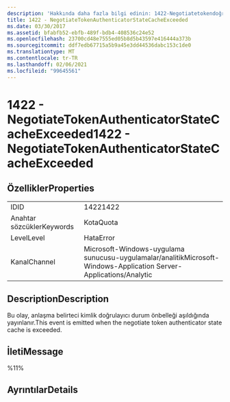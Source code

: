 ```yaml
---
description: 'Hakkında daha fazla bilgi edinin: 1422-Negotiatetokendoğrulayıcısı Torstatecachegeçildi'
title: 1422 - NegotiateTokenAuthenticatorStateCacheExceeded
ms.date: 03/30/2017
ms.assetid: bfabfb52-ebfb-489f-bdb4-408536c24e52
ms.openlocfilehash: 23700cd48e7555ed05b8d5b43597e416444a373b
ms.sourcegitcommit: ddf7edb67715a5b9a45e3dd44536dabc153c1de0
ms.translationtype: MT
ms.contentlocale: tr-TR
ms.lasthandoff: 02/06/2021
ms.locfileid: "99645561"
---
```

# <a name="1422---negotiatetokenauthenticatorstatecacheexceeded"></a><span data-ttu-id="443d6-103">1422 - NegotiateTokenAuthenticatorStateCacheExceeded</span><span class="sxs-lookup"><span data-stu-id="443d6-103">1422 - NegotiateTokenAuthenticatorStateCacheExceeded</span></span>

## <a name="properties"></a><span data-ttu-id="443d6-104">Özellikler</span><span class="sxs-lookup"><span data-stu-id="443d6-104">Properties</span></span>  
  
|||  
|-|-|  
|<span data-ttu-id="443d6-105">ID</span><span class="sxs-lookup"><span data-stu-id="443d6-105">ID</span></span>|<span data-ttu-id="443d6-106">1422</span><span class="sxs-lookup"><span data-stu-id="443d6-106">1422</span></span>|  
|<span data-ttu-id="443d6-107">Anahtar sözcükler</span><span class="sxs-lookup"><span data-stu-id="443d6-107">Keywords</span></span>|<span data-ttu-id="443d6-108">Kota</span><span class="sxs-lookup"><span data-stu-id="443d6-108">Quota</span></span>|  
|<span data-ttu-id="443d6-109">Level</span><span class="sxs-lookup"><span data-stu-id="443d6-109">Level</span></span>|<span data-ttu-id="443d6-110">Hata</span><span class="sxs-lookup"><span data-stu-id="443d6-110">Error</span></span>|  
|<span data-ttu-id="443d6-111">Kanal</span><span class="sxs-lookup"><span data-stu-id="443d6-111">Channel</span></span>|<span data-ttu-id="443d6-112">Microsoft-Windows-uygulama sunucusu-uygulamalar/analitik</span><span class="sxs-lookup"><span data-stu-id="443d6-112">Microsoft-Windows-Application Server-Applications/Analytic</span></span>|  
  
## <a name="description"></a><span data-ttu-id="443d6-113">Description</span><span class="sxs-lookup"><span data-stu-id="443d6-113">Description</span></span>  

 <span data-ttu-id="443d6-114">Bu olay, anlaşma belirteci kimlik doğrulayıcı durum önbelleği aşıldığında yayınlanır.</span><span class="sxs-lookup"><span data-stu-id="443d6-114">This event is emitted when the negotiate token authenticator state cache is exceeded.</span></span>  
  
## <a name="message"></a><span data-ttu-id="443d6-115">İleti</span><span class="sxs-lookup"><span data-stu-id="443d6-115">Message</span></span>  

 <span data-ttu-id="443d6-116">%1</span><span class="sxs-lookup"><span data-stu-id="443d6-116">1%</span></span>  
  
## <a name="details"></a><span data-ttu-id="443d6-117">Ayrıntılar</span><span class="sxs-lookup"><span data-stu-id="443d6-117">Details</span></span>
